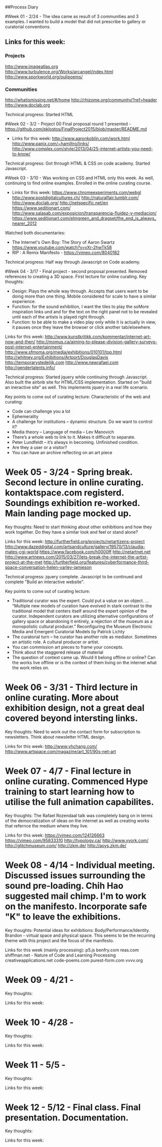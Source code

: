 ##Process Diary

#Week 01 - 2/24 - The idea came as result of 3 communities and 3 examples. I wanted to build a model that did not prescribe to gallery or curatorial conventions.

## Links for this week:

### Projects
http://www.imageatlas.org
http://www.turbulence.org/Works/arcangel/index.html
http://www.sporkworld.org/oulipoems/

### Communities
http://whatismissing.net/#/home
http://rhizome.org/community/?ref=header
http://www.doclab.org

Technical progress: Started HTML

#Week 02 - 3/2 - Project 00
Final proposal round 1 presented - https://github.com/pklostos/FinalProject2015/blob/master/README.md

* Links for this week:
http://www.aaronkoblin.com/work.html
http://www.panix.com/~hamiltro/links/
http://www.complex.com/style/2013/04/25-internet-artists-you-need-to-know/

Technical progress: Got through HTML & CSS on code academy. Started Javascript.


#Week 03 - 3/10 - Was working on CSS and HTML only this week. As well, continuing to find online examples. Enrolled in the online curating course.

* Links for this week:
https://www.chromeexperiments.com/webgl
http://www.postdigitalcultures.ch/
http://naturalfair.tumblr.com/
http://www.doclab.org/
http://netspecific.net/en
https://www.seditionart.com/
http://www.salasab.com/exposicion/transparencia-fluidez-y-mediacion/
https://www.seditionart.com/elmgreen_and_dragset/the_end_is_always_nearer_2012

Watched both documentaries:
 - The Internet's Own Boy: The Story of Aaron Swartz https://www.youtube.com/watch?v=vXr-2hwTk58
 - RIP : A Remix Manifesto - https://vimeo.com/8040182

Technical progress: Half way through Javascript on Code academy.

#Week 04 - 3/17 - Final project - second proposal presented. Removed references to creating a 3D space. First lecture for online curating.
Key thoughts:

- Design:
Plays the whole way through.
Accepts that users want to be doing more than one thing.
Mobile considered for scale to have a similar experience.
- Function: for the sound exhibition, I want the tiles to play the soMore inspiration links und and for the text on the right panel not to be revealed until each of the artists is played right through.
- Function: to be able to make a video play only while it is actually in view, it pauses once they leave the browser or click another tab/elsewhere.

Links for this week:
http://www.kunstkritikk.com/kommentar/internet-art-now-and-then/
http://momus.ca/aiming-to-please-division-gallery-surveys-post-internet-entertainment/
http://www.sfmoma.org/media/exhibitions/010101/top.html
http://whitney.org/Exhibitions/Artport/DouglasDavis
http://temporarystedelijk.com
http://www.newrafael.com
http://gendertalents.info/

Technical progress: Started jquery while continuing through Javascript. Also built the airbnb site for HTML/CSS implementation. Started on "build an ineractive site" as well. This implements jquery in a real life scenario.

Key points to come out of curating lecture:
Characteristic of the web and curating:
- Code can challenge you a lot
- Ephemerality
- A challenge for institutions – dynamic structure. Do we want to control it?
- Media theory – Language of media – Lev Manovich
- There’s a whole web to link to it. Makes it difficult to separate.
- Peter Lundfeldt – it’s always in becoming. Unfinished condition.
- Are they a user or a visitor?
- You can have an archive reflecting on an art piece

# Week 05 - 3/24 - Spring break. Second lecture in online curating. kontaktspace.com registerd. Soundings exhibition re-worked. Main landing page mocked up.
Key thoughts:
Need to start thinking about other exhibitions and how they work together. Do they have a similar look and feel or stand alone?

Links for this week:
http://furtherfield.org/projects/netartizens-project
http://www.dazeddigital.com/artsandculture/gallery/19570/13/claudia-mates-cgi-world
https://www.facebook.com/h0000ff
http://netartnet.net
http://www.artnews.com/2015/03/27/lets-break-the-internet-the-artist-project-at-the-met
http://furtherfield.org/features/cyberformance-third-space-conversation-helen-varley-jamieson


Technical progress: jquery complete. Javascript to be continued and complete "Build an interactive website".

Key points to come out of curating lecture:
- Traditional curator was the expert. Could put a value on an object.  … “Multiple new models of curation have evolved in stark contrast to the traditional model that centers itself around the expert opinion of the curator. Independent curators are utilizing alternative configurations of gallery space or abandoning it entirely, a rejection of the museum as a monopolistic cultural producer.” Reconfiguring the Museum Electronic Media and Emergent Curatorial Models by Patrick Lichty
- The curatorial turn – he curator has another role as mediator. Sometimes an artistic role.  A cultural producer or artist.
- You can commission art pieces to frame your concepts.
- Think about the staggered release of material
- The question of context came up. Would it belong offline or online? Can the works live offline or is the context of them living on the internet what the work relies on.

# Week 06 - 3/31 - Third lecture in online curating. More about exhibition design, not a great deal covered beyond intersting links.

Key thoughts: Need to work out the contact form for subscription to newsletters. Think about newsletter HTML design.

Links for this week:
http://www.yhchang.com/
http://www.artspace.com/magazine/art_101/90s-net-art


# Week 07 - 4/7 - Final lecture in online curating. Commenced Hype training to start learning how to utilise the full animation capabilites.

Key thoughts: The Rafael Rozendaal talk was completely bang on in terms of the democratization of ideas on the internet as well as creating works that refernce the medium where they live.

Links for this week:
https://vimeo.com/124126663
https://vimeo.com/95833310
http://typology.ca/
http://www.vvork.com/
http://glitchmuseum.com/
http://zkm.de/
http://aoys.zkm.de/


# Week 08 - 4/14 - Individual meeting. Discussed issues surrounding the sound pre-loading. Chih Hao suggested mail chimp. I'm to work on the manifesto. Incorporate safe "K" to leave the exhibitions.

Key thoughts: Potential ideas for exhibitions: Body/Performance/Identity. Brandon - virtual space and physical space. This seems to be the recurring theme with this project and the focus of the manifesto.

Links for this week (mainly processing):
p5.js
benfry.com
reas.com
shiffman.net - Nature of Code and Learning Processing
creativeapplications.net
code-poems.com
purest-form.com
vvvv.org


# Week 09 - 4/21 -
Key thoughts:

Links for this week:


# Week 10 - 4/28 -
Key thoughts:

Links for this week:


# Week 11 - 5/5 -
Key thoughts:

Links for this week:

# Week 12 - 5/12 - Final class. Final presentation. Documentation.

Key thoughts:

Links for this week:
